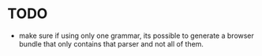 # TODO

 * make sure if using only one grammar, its possible to generate a browser bundle that only contains that parser and not all of them.
